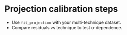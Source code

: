 # Projection calibration steps

- Use `fit_projection` with your multi-technique dataset.
- Compare residuals vs technique to test α-dependence.
